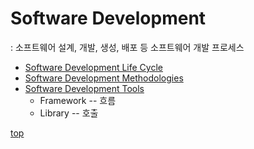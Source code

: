 # Software Development
: 소프트웨어 설계, 개발, 생성, 배포 등 소프트웨어 개발 프로세스     


- [Software Development Life Cycle](./sdlc.md)
- [Software Development Methodologies](./methodology/)
- [Software Development Tools](./tools/)
    - Framework -- 흐름
    - Library -- 호출



[top](#)  
